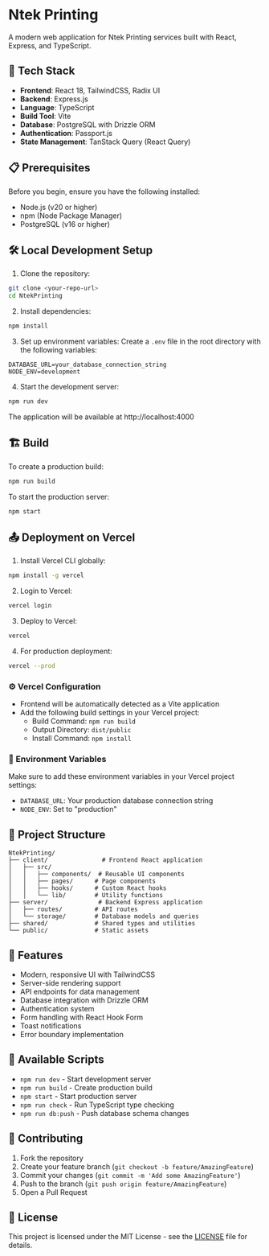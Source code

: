 # Ntek Printing

A modern web application for Ntek Printing services built with React, Express, and TypeScript.

## 🚀 Tech Stack

- **Frontend**: React 18, TailwindCSS, Radix UI
- **Backend**: Express.js
- **Language**: TypeScript
- **Build Tool**: Vite
- **Database**: PostgreSQL with Drizzle ORM
- **Authentication**: Passport.js
- **State Management**: TanStack Query (React Query)

## 📋 Prerequisites

Before you begin, ensure you have the following installed:

- Node.js (v20 or higher)
- npm (Node Package Manager)
- PostgreSQL (v16 or higher)

## 🛠️ Local Development Setup

1. Clone the repository:

```bash
git clone <your-repo-url>
cd NtekPrinting
```

2. Install dependencies:

```bash
npm install
```

3. Set up environment variables:
   Create a `.env` file in the root directory with the following variables:

```env
DATABASE_URL=your_database_connection_string
NODE_ENV=development
```

4. Start the development server:

```bash
npm run dev
```

The application will be available at http://localhost:4000

## 🏗️ Build

To create a production build:

```bash
npm run build
```

To start the production server:

```bash
npm start
```

## 📤 Deployment on Vercel

1. Install Vercel CLI globally:

```bash
npm install -g vercel
```

2. Login to Vercel:

```bash
vercel login
```

3. Deploy to Vercel:

```bash
vercel
```

4. For production deployment:

```bash
vercel --prod
```

### ⚙️ Vercel Configuration

- Frontend will be automatically detected as a Vite application
- Add the following build settings in your Vercel project:
  - Build Command: `npm run build`
  - Output Directory: `dist/public`
  - Install Command: `npm install`

### 🔧 Environment Variables

Make sure to add these environment variables in your Vercel project settings:

- `DATABASE_URL`: Your production database connection string
- `NODE_ENV`: Set to "production"

## 📁 Project Structure

```
NtekPrinting/
├── client/               # Frontend React application
│   ├── src/
│   │   ├── components/  # Reusable UI components
│   │   ├── pages/      # Page components
│   │   ├── hooks/      # Custom React hooks
│   │   └── lib/        # Utility functions
├── server/              # Backend Express application
│   ├── routes/         # API routes
│   └── storage/        # Database models and queries
├── shared/             # Shared types and utilities
└── public/             # Static assets
```

## 🔑 Features

- Modern, responsive UI with TailwindCSS
- Server-side rendering support
- API endpoints for data management
- Database integration with Drizzle ORM
- Authentication system
- Form handling with React Hook Form
- Toast notifications
- Error boundary implementation

## 📜 Available Scripts

- `npm run dev` - Start development server
- `npm run build` - Create production build
- `npm start` - Start production server
- `npm run check` - Run TypeScript type checking
- `npm run db:push` - Push database schema changes

## 🤝 Contributing

1. Fork the repository
2. Create your feature branch (`git checkout -b feature/AmazingFeature`)
3. Commit your changes (`git commit -m 'Add some AmazingFeature'`)
4. Push to the branch (`git push origin feature/AmazingFeature`)
5. Open a Pull Request

## 📝 License

This project is licensed under the MIT License - see the [LICENSE](LICENSE) file for details.
